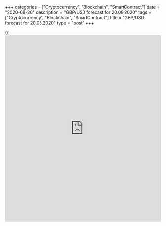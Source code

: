 +++
categories = ["Cryptocurrency", "Blockchain", "SmartContract"]
date = "2020-08-20"
description = "GBP/USD forecast for 20.08.2020"
tags = ["Cryptocurrency", "Blockchain", "SmartContract"]
title = "GBP/USD forecast for 20.08.2020"
type = "post"
+++

{{<iframe id="large-banner" src="https://www.bounty.group/#slide=21.0" width="100%" height="600" scrolling="no" style="border: 0px solid rgb(216, 221, 230); border-radius: 3px;">}}

August 20, 2020

August 20, 2020

Fundamental Pound forecast for todayDmitri Demidenko

## Fundamental Pound forecast for today

### Sterling bulls were set back by the Fed

What goes up must come down. The GBP seemed to be the winner. Robust
data on the UK inflation in July, [investor](https://www.fintechee.com/tutorial-for-forex-trading/investor-mode/)s' unwillingness to consider
the stalled situation with the Brexit pushed the [GBP/USD][1] up to the
eight-month high. [Long positions ][2][opened at 1.302][2] and boosted
on the breakouts of the [resistances at 1.3135, ][3][and 1.31][3]9
seemed to be winning. But that is the Forex market. When one looks a
winner, there soon comes a failure.

I have many times stresses that the [GBP/USD][1] rally is the story of,
first of all, the weak US dollar. Yes, the pair was above the pre-crisis
levels; however, the trade-weighted Sterling index is still lower than
it was before the pandemic. Moreover, six-month pound risk reversals
signal that traders prefer to sell the GBP till the end of the
transition period. It suggests a no-deal Brexit; although Boris Johnson
tells Ireland's prime minister Micheal Martin, he wants to strike a deal
with the EU.

The [GBP/USD][1] rally, ahead of the release of the FOMC meeting
minutes, resulted from the UK inflation rise to 1% that hardly deceived
anyone. The BoE won't sound hawkish because of it; the bond market
simply ignored the information. Furthermore, the analysts polled by
Bloomberg say that the surge in consumer prices is temporary. A drop in
energy prices and weak employment will hold back the CPI growth. If the
BoE forecasts are not met, and the UK economy doesn't recover by the end
of 2021 (according to Bloomberg experts, it will be 5% than before the
crisis by that time), Andrew Bailey and his colleagues will have to
lower the bank interest rate and expand the QE pace.

###  **Dynamics of the UK inflation**

![LiteForex: GBP/USD forecast for 20.08.2020][4]

 _Source_ _: Bloomberg._

### Forecasts for UK GDP

![LiteForex: GBP/USD forecast for 20.08.2020][5]

 _Source_ _: Bloomberg._

So, the sterling outlook is quite negative amid several factors.
Increased risks that the BoE will continue the rate-cutting cycle,
unsolved Brexit issues, and the weakness of the UK economy. The GBP/USD
rally looks overstretched, and the minutes of the FOMC July meeting has
proven it. Once the Fed expressed unwillingness to control the Treasury
yield growth or lower the interest rates below zero, [investor](https://www.fintechee.com/tutorial-for-forex-trading/investor-mode/)s have
started buying the dollar.

The [GBP/USD][1] fall was deep. If the pair breaks out the supports at
1.3055 and 1.302, the correction is likely to continues down to 1.2945
and 1.2875. However, the long-term outlook for the sterling, in my
opinion, is bullish. Boris Johnson has already proven his skill to solve
problems at the last moment. He is not going to undermine his
reputation, already spoiled by COVID-19. Yes, there are only seven weeks
left, and the parties have not yet come to a compromise. Investors,
after all, are used to the fact that London solves the problems at the
last moment.

As for the weakness of the UK economy, which economy is not weak now?
Every country has its hardships, and the UK will not necessarily be the
worst to manage them. I am still optimistic about the [GBP/USD][1]
future. Following the short-term sell trades, I will consider long-term
purchases.

* * *

P.S. Did you like my article? Share it in social networks: it will be
the best “thank you" :)

Ask me questions and comment below. I’ll be glad to answer your
questions and give necessary explanations.

 **Useful links:**

  * I recommend trying to trade with a reliable broker [here][6]. The system allows you to trade by yourself or copy successful traders from all across the globe.
  * Use my promo-code BLOG for getting deposit bonus 50% on LiteForex platform. Just enter this code in the appropriate field while [depositing][7] your trading account.
  * Telegram channel with high-quality analytics, Forex reviews, training articles, and other useful things for traders <t.me/liteforex>

## Price chart of GBPUSD in real time mode

![Fundamental Pound forecast for today][8]

The content of this article reflects the author’s opinion and does not
necessarily reflect the official position of LiteForex. The material
published on this page is provided for informational purposes only and
should not be considered as the provision of investment advice for the
purposes of Directive 2004/39/EC.

Rate this article:

{{value}}

( {{count}} {{title}} )

   1. my.liteforex.com/trading/chart?symbol=GBPUSD&returnUrl=true
   2. www.liteforex.com/blog/analysts-opinions/gbpusd-forecast-pound-lands-experts-in-the-soup/
   3. www.liteforex.com/blog/analysts-opinions/gbpusd-forecast-pound-caught-tailwinds/
   4. cdn.liteforex.com/cache/uploads/blog_post/fundamental_analysis/cpi-uk-20-08-20.jpg?w=30&s=c2884b18c4a008fceec95796618069b0
   5. cdn.liteforex.com/cache/uploads/blog_post/fundamental_analysis/forecast-gdp-uk-20-08-20.jpg?w=30&s=ac007213b7d2e2e646d1deb4b3d46da1
   6. my.liteforex.com/?category=analysts-opinions&slug=fundamental-pound-forecast-for-today&openPopup=%2Fregistration%2Fpopup&utm_source=blog&utm_medium=article&utm_campaign=bonus
   7. my.liteforex.com/deposit/?category=analysts-opinions&slug=fundamental-pound-forecast-for-today&promo_code=BLOG&utm_source=blog&utm_medium=article&utm_campaign=bonus
   8. cdn.liteforex.com/cache/uploads/blog_post/fundamental_analysis/liteforex-blog-gbpusd-20-08-20.jpg?q=75&w=1000&s=7a4905b07129dcb6cdd8f235af936aea